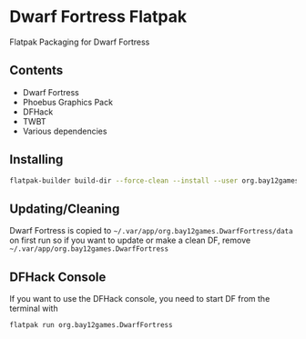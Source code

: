# Dwarf Fortress Flatpak
Flatpak Packaging for Dwarf Fortress

## Contents

* Dwarf Fortress
* Phoebus Graphics Pack
* DFHack
* TWBT
* Various dependencies

## Installing

```bash
flatpak-builder build-dir --force-clean --install --user org.bay12games.DwarfFortress.yml
```

## Updating/Cleaning 

Dwarf Fortress is copied to ```~/.var/app/org.bay12games.DwarfFortress/data``` on first run so if you want to update or make a clean DF, remove ```~/.var/app/org.bay12games.DwarfFortress```

## DFHack Console
If you want to use the DFHack console, you need to start DF from the terminal with 
```bash
flatpak run org.bay12games.DwarfFortress
```
